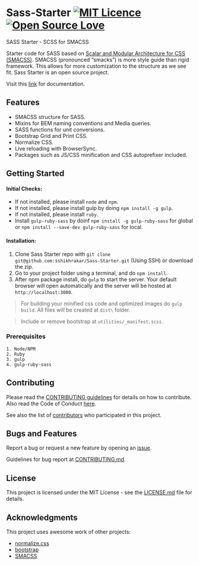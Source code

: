 # Sass-Starter [![MIT Licence](https://badges.frapsoft.com/os/mit/mit.svg?v=103)](https://opensource.org/licenses/mit-license.php) [![Open Source Love](https://badges.frapsoft.com/os/v2/open-source.svg?v=103)](https://github.com/ellerbrock/open-source-badges/)

SASS Starter - SCSS for SMACSS

Starter code for SASS based on [Scalar and Modular Architecture for CSS (SMACSS)](https://smacss.com/).
SMACSS (pronounced “smacks”) is more style guide than rigid framework. This allows for more customization to the structure as we see fit. Sass Starter is an open source project.

Visit this [link](https://sshikhrakar.github.io/Sass-Starter/) for documentation.

## Features

* SMACSS structure for SASS.
* Mixins for BEM naming conventions and Media queries.
* SASS functions for unit conversions.
* Bootstrap Grid and Print CSS.
* Normalize CSS.
* Live reloading with BrowserSync.
* Packages such as JS/CSS minification and CSS autoprefixer included.

## Getting Started

#### Initial Checks:
* If not installed, please install ```node``` and ```npm```.
* If not installed, please install gulp by doing ```npm install -g gulp```.
* If not installed, please install ```ruby```.
* Install ```gulp-ruby-sass``` by doinf ```npm install -g gulp-ruby-sass``` for global or ```npm install --save-dev gulp-ruby-sass``` for local.

#### Installation:
1. Clone Sass Starter repo with ```git clone git@github.com:sshikhrakar/Sass-Starter.git``` (Using SSH) or download the zip.
2. Go to your project folder using a terminal, and do ```npm install```.
3. After npm package install, do ```gulp``` to start the server. Your default browser will open automatically and the server will be hosted at ```http://localhost:3000```.

> For building your minified css code and optimized images do ```gulp build```. All files will be created at ```dist\``` folder.

> Include or remove bootstrap at ```utilities/_manifest.scss```.

### Prerequisites
```
1. Node/NPM
2. Ruby
3. gulp
4. gulp-ruby-sass
```

## Contributing

Please read the [CONTRIBUTING guidelines](https://github.com/sshikhrakar/Sass-Starter/blob/master/CONTRIBUTING.md) for details on how to contribute.
Also read the Code of Conduct [here](https://github.com/sshikhrakar/Sass-Starter/blob/master/CODE_OF_CONDUCT.md).

See also the list of [contributors](https://github.com/sshikhrakar/Sass-Starter/graphs/contributors) who participated in this project.

## Bugs and Features

Report a bug or request a new feature by opening an [issue](https://github.com/sshikhrakar/Sass-Starter/issues/new).

Guidelines for bug report at [CONTRIBUTING.md](https://github.com/sshikhrakar/Sass-Starter/blob/master/CONTRIBUTING.md).

## License

This project is licensed under the MIT License - see the [LICENSE.md](https://github.com/sshikhrakar/Sass-Starter/blob/master/LICENSE) file for details.

## Acknowledgments

This project uses awesome work of other projects:
* [normalize.css](http://necolas.github.io/normalize.css/)
* [bootstrap](https://github.com/twbs/bootstrap)
* [SMACSS](https://smacss.com/)

